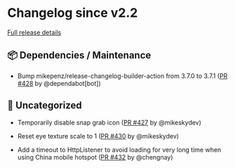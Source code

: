 # Changelog since v2.2

[Full release details](https://github.com/icosa-gallery/open-brush/compare/v2.2...27234f1fb0d896b4aa42dd234874d95eb301b987)

## 📦 Dependencies / Maintenance

- Bump mikepenz/release-changelog-builder-action from 3.7.0 to 3.7.1 ([PR #428](https://github.com/icosa-gallery/open-brush/pull/428) by @dependabot[bot])


## 💬 Uncategorized

- Temporarily disable snap grab icon ([PR #427](https://github.com/icosa-gallery/open-brush/pull/427) by @mikeskydev)

- Reset eye texture scale to 1 ([PR #430](https://github.com/icosa-gallery/open-brush/pull/430) by @mikeskydev)

- Add a timeout to HttpListener to avoid loading for very long time when using China mobile hotspot ([PR #432](https://github.com/icosa-gallery/open-brush/pull/432) by @chengnay)






